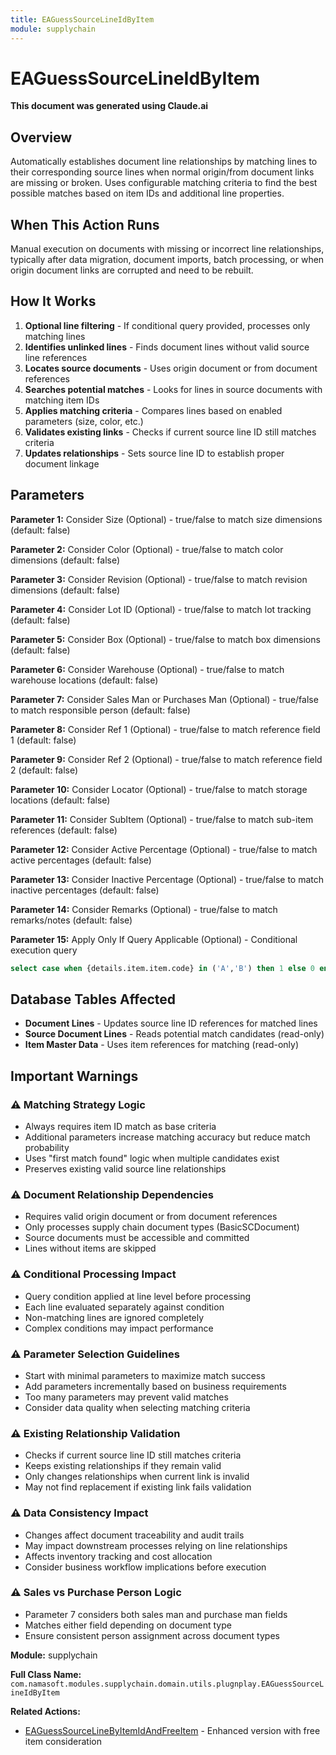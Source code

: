 ```yaml
---
title: EAGuessSourceLineIdByItem
module: supplychain
---
```



<div class='entity-flows'>

# EAGuessSourceLineIdByItem

**This document was generated using Claude.ai**

## Overview

Automatically establishes document line relationships by matching lines to their corresponding source lines when normal origin/from document links are missing or broken. Uses configurable matching criteria to find the best possible matches based on item IDs and additional line properties.

## When This Action Runs

Manual execution on documents with missing or incorrect line relationships, typically after data migration, document imports, batch processing, or when origin document links are corrupted and need to be rebuilt.

## How It Works

1. **Optional line filtering** - If conditional query provided, processes only matching lines
2. **Identifies unlinked lines** - Finds document lines without valid source line references
3. **Locates source documents** - Uses origin document or from document references  
4. **Searches potential matches** - Looks for lines in source documents with matching item IDs
5. **Applies matching criteria** - Compares lines based on enabled parameters (size, color, etc.)
6. **Validates existing links** - Checks if current source line ID still matches criteria
7. **Updates relationships** - Sets source line ID to establish proper document linkage

## Parameters

**Parameter 1:** Consider Size (Optional) - true/false to match size dimensions (default: false)

**Parameter 2:** Consider Color (Optional) - true/false to match color dimensions (default: false)

**Parameter 3:** Consider Revision (Optional) - true/false to match revision dimensions (default: false)

**Parameter 4:** Consider Lot ID (Optional) - true/false to match lot tracking (default: false)

**Parameter 5:** Consider Box (Optional) - true/false to match box dimensions (default: false)

**Parameter 6:** Consider Warehouse (Optional) - true/false to match warehouse locations (default: false)

**Parameter 7:** Consider Sales Man or Purchases Man (Optional) - true/false to match responsible person (default: false)

**Parameter 8:** Consider Ref 1 (Optional) - true/false to match reference field 1 (default: false)

**Parameter 9:** Consider Ref 2 (Optional) - true/false to match reference field 2 (default: false)

**Parameter 10:** Consider Locator (Optional) - true/false to match storage locations (default: false)

**Parameter 11:** Consider SubItem (Optional) - true/false to match sub-item references (default: false)

**Parameter 12:** Consider Active Percentage (Optional) - true/false to match active percentages (default: false)

**Parameter 13:** Consider Inactive Percentage (Optional) - true/false to match inactive percentages (default: false)

**Parameter 14:** Consider Remarks (Optional) - true/false to match remarks/notes (default: false)

**Parameter 15:** Apply Only If Query Applicable (Optional) - Conditional execution query

```sql
select case when {details.item.item.code} in ('A','B') then 1 else 0 end
```

## Database Tables Affected

- **Document Lines** - Updates source line ID references for matched lines
- **Source Document Lines** - Reads potential match candidates (read-only)
- **Item Master Data** - Uses item references for matching (read-only)

## Important Warnings

### ⚠️ Matching Strategy Logic
- Always requires item ID match as base criteria
- Additional parameters increase matching accuracy but reduce match probability
- Uses "first match found" logic when multiple candidates exist
- Preserves existing valid source line relationships

### ⚠️ Document Relationship Dependencies
- Requires valid origin document or from document references
- Only processes supply chain document types (BasicSCDocument)
- Source documents must be accessible and committed
- Lines without items are skipped

### ⚠️ Conditional Processing Impact
- Query condition applied at line level before processing
- Each line evaluated separately against condition
- Non-matching lines are ignored completely
- Complex conditions may impact performance

### ⚠️ Parameter Selection Guidelines
- Start with minimal parameters to maximize match success
- Add parameters incrementally based on business requirements
- Too many parameters may prevent valid matches
- Consider data quality when selecting matching criteria

### ⚠️ Existing Relationship Validation
- Checks if current source line ID still matches criteria
- Keeps existing relationships if they remain valid
- Only changes relationships when current link is invalid
- May not find replacement if existing link fails validation

### ⚠️ Data Consistency Impact
- Changes affect document traceability and audit trails
- May impact downstream processes relying on line relationships
- Affects inventory tracking and cost allocation
- Consider business workflow implications before execution

### ⚠️ Sales vs Purchase Person Logic
- Parameter 7 considers both sales man and purchase man fields
- Matches either field depending on document type
- Ensure consistent person assignment across document types

**Module:** supplychain

**Full Class Name:** `com.namasoft.modules.supplychain.domain.utils.plugnplay.EAGuessSourceLineIdByItem`

**Related Actions:**
- [EAGuessSourceLineByItemIdAndFreeItem](EAGuessSourceLineByItemIdAndFreeItem.md) - Enhanced version with free item consideration


</div>